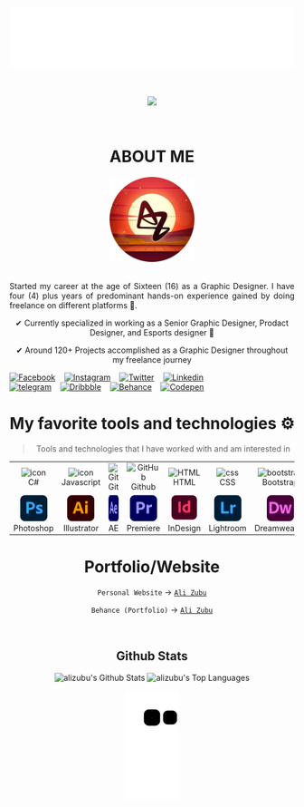 <!--- header image --->
<div align="center">
<img src="https://raw.githubusercontent.com/alizubu/alizubu/main/assets/header/az_hi.svg" alt="alizubu_hi"/></a>

<!--- portfolio launch image --->
<br>
<br>
<br>

![](https://komarev.com/ghpvc/?username=alizubu&color=blueviolet&style=flat-square)

&nbsp;

<h1 align="center">ABOUT ME</h1>
<a align="center" href="http://alizubu.github.io/me">
<img height="150" src="https://raw.githubusercontent.com/alizubu/alizubu/main/assets/logos/az_cricle.png"/>
</a>
  
<br>
<br>

<p align="justify">
Started my career at the age of Sixteen (16) as a Graphic Designer. I have four (4) plus years of predominant hands-on experience gained by doing freelance on different platforms 🎉.

✔ Currently specialized in working as a Senior Graphic Designer, Prodact Designer, and Esports designer 🚀

✔ Around 120+ Projects accomplished as a Graphic Designer throughout my freelance journey

</p>

<!--- social media  --->

<div align="justify">

[![Facebook](https://img.shields.io/badge/alizubu-1877F2?style=for-the-badge&logo=facebook&logoColor=white)](https://facebook.com/alizubu)&nbsp;&nbsp;&nbsp;
[![Instagram](https://img.shields.io/badge/alizubu-%23E4405F.svg?style=for-the-badge&logo=Instagram&logoColor=white)](https://www.instagram.com/alizubu/)&nbsp;&nbsp;&nbsp;
[![Twitter](https://img.shields.io/badge/alizubu-1DA1F2?style=for-the-badge&logo=twitter&logoColor=white)](https://www.twitter.com/alizubu/)&nbsp;&nbsp;&nbsp;
[![Linkedin](https://img.shields.io/badge/alizubu-0077B5?style=for-the-badge&logo=linkedin&logoColor=white)](https://www.linkedin.com/in/alizubu//)&nbsp;&nbsp;&nbsp;
<br>
[![telegram](https://img.shields.io/badge/alizubu-0088cc?style=for-the-badge&logo=telegram&logoColor=white)](https://t.me/alizubu/)&nbsp;&nbsp;&nbsp;
[![Dribbble](https://img.shields.io/badge/aliZubu-EA4C89?style=for-the-badge&logo=dribbble&logoColor=white)](https://dribbble.com/alizubu)&nbsp;&nbsp;&nbsp;
[![Behance](https://img.shields.io/badge/alizubu-0054F7?style=for-the-badge&logo=behance&logoColor=white)](https://behance.com/alizubu)&nbsp;&nbsp;&nbsp;
[![Codepen](https://img.shields.io/badge/alizubu-000000?style=for-the-badge&logo=codepen&logoColor=white)](https://codepen.com/alizubu)

</div>

# My favorite tools and technologies ⚙️

> Tools and technologies that I have worked with and am interested in

<table>
  <tr>
    <td align="center" width="96">
        <img src="https://techstack-generator.vercel.app/csharp-icon.svg" alt="icon" width="65" height="65" />
      <br>C#
    </td>
    <td align="center" width="96">
        <img src="https://techstack-generator.vercel.app/js-icon.svg" alt="icon" width="65" height="65" />
      <br>Javascript
    </td>
    <td align="center" width="96"> 
        <img src="https://user-images.githubusercontent.com/25181517/192108372-f71d70ac-7ae6-4c0d-8395-51d8870c2ef0.png" width="48" height="48" alt="Git" />
      <br>Git
    </td>
    <td align="center" width="96">
        <img src="https://user-images.githubusercontent.com/25181517/192108374-8da61ba1-99ec-41d7-80b8-fb2f7c0a4948.png" width="48" height="48" alt="GitHub" />
      <br>Github
    </td>
    <td align="center"  width="96">
        <img src="https://skillicons.dev/icons?i=html" width="48" height="48" alt="HTML" />
      <br>HTML
    </td>
    <td align="center" width="96">
        <img src="https://skillicons.dev/icons?i=css" width="48" height="48" alt="css" />
      <br>CSS
    </td>
    <td align="center"  width="96">
        <img src="https://skillicons.dev/icons?i=bootstrap" width="48" height="48" alt="bootstrap" />
      <br>Bootstrap
    </td>
    <td align="center" width="96">
        <img src="https://skillicons.dev/icons?i=tailwind" width="48" height="48" alt="tailwind" />
      <br>Tailwind
  </td>
	<td align="center" width="96">
        <img src="https://skillicons.dev/icons?i=jquery" width="48" height="48" alt="jquery" />
      <br>JQuery
    </td>
 </tr>

  <tr>
    <td align="center" width="96">
        <img src="./assets/icons/photoshop.svg" alt="Photoshop" width="48" height="47" />
      <br>Photoshop
    </td>
    <td align="center" width="96">
        <img src="./assets/icons/illustrator.svg" alt="Illustrator" width="48" height="47" />
      <br>Illustrator 
    </td>
    <td align="center" width="96"> 
        <img src="./assets/icons/after-effects.svg" width="48" height="47" alt="After Effects" />
      <br>AE
    </td>
    <td align="center" width="96">
        <img src="./assets/icons/premiere.svg" width="48" height="47" alt="Premiere Pro" />
      <br>Premiere
    </td>
    <td align="center"  width="96">
        <img src="./assets/icons/indesign.svg" width="48" height="47" alt="InDesign" />
      <br>InDesign
    </td>
    <td align="center" width="96">
        <img src="./assets/icons/lightroom.svg" width="48" height="47" alt="Lightroom" />
      <br>Lightroom
    </td>
    <td align="center"  width="96">
        <img src="./assets/icons/dreamweaver.svg" width="48" height="47" alt="Dreamweaver" />
      <br>Dreamweaver
    </td>
    <td align="center" width="96">
        <img src="./assets/icons/adobeXD.svg" width="48" height="47" alt="Adobe XD" />
      <br>AdobeXD
  </td>
	<td align="center" width="96">
        <img src="./assets/icons/fresco.svg" width="48" height="47" alt="Fresco" />
      <br>Fresco
    </td>
 </tr>
</table>

  <!--- Portfolio/Website --->

<h1>Portfolio/Website</h1>
  
  `Personal Website` -> <a href="https://alizubu.github.io/me" target="_blank">`Ali Zubu`</a>
  
  `Behance (Portfolio)` -> <a href="https://www.behance.net/alizubu" target="_blank">`Ali Zubu`</a>

<p>


<br>

## Github Stats

<img alt="alizubu's Github Stats" src="https://github-readme-stats.vercel.app/api/?username=alizubu&show_icons=true&count_private=true&theme=codeSTACKr&hide_border=true&bg_color=1F222E&title_color=f37b50&icon_color=f37b50" height="172px"/>

<img alt="alizubu's Top Languages" src="https://github-readme-stats.vercel.app/api/top-langs/?username=alizubu&langs_count=8&layout=compact&theme=dark&hide_border=true&bg_color=1F222E&title_color=f37b50&icon_color=fff&hide=Jupyter%20Notebook" height="172px"/>

</p>

<div align="center">
	<img src="https://raw.githubusercontent.com/muhiqsimui/muhiqsimui/output/github-contribution-grid-snake.svg" /></div>

</div>
